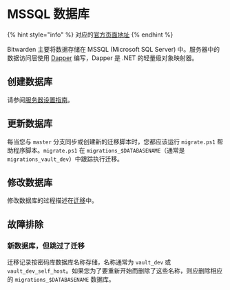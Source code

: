 # MSSQL 数据库

{% hint style="info" %}
对应的[官方页面地址](https://contributing.bitwarden.com/docs/server/mssql/)
{% endhint %}

Bitwarden 主要将数据存储在 MSSQL (Microsoft SQL Server) 中。服务器中的数据访问层使用 [Dapper](https://github.com/DapperLib/Dapper) 编写，Dapper 是 .NET 的轻量级对象映射器。

## 创建数据库 <a href="#creating-the-database" id="creating-the-database"></a>

请参阅[服务器设置指南](../guide.md)。

## 更新数据库 <a href="#updating-the-database" id="updating-the-database"></a>

每当您与 `master` 分支同步或创建新的迁移脚本时，您都应该运行 `migrate.ps1` 帮助程序脚本。`migrate.ps1` 在 `migrations_$DATABASENAME`（通常是 `migrations_vault_dev`）中跟踪执行迁移。

## 修改数据库 <a href="#modifying-the-database" id="modifying-the-database"></a>

修改数据库的过程描述在[迁移](migrations.md)中。

## 故障排除 <a href="#troubleshooting" id="troubleshooting"></a>

### 新数据库，但跳过了迁移 <a href="#new-database-but-skipping-migrations" id="new-database-but-skipping-migrations"></a>

迁移记录按密码库数据库名称存储，名称通常为 `vault_dev` 或 `vault_dev_self_host`。如果您为了要重新开始而删除了这些名称，则应删除相应的 `migrations_$DATABASENAME` 数据库。
